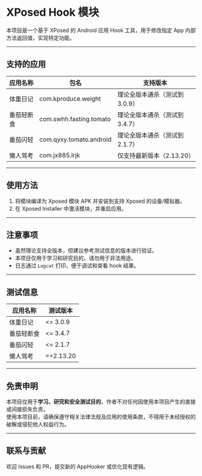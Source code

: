# XPosed Hook 模块

本项目是一个基于 XPosed 的 Android 应用 Hook 工具，用于修改指定 App 内部方法返回值，实现特定功能。

---

## 支持的应用

| 应用名称 | 包名 | 支持版本 |
|----------|------|----------|
| 体重日记 | com.kproduce.weight | 理论全版本通杀（测试到 3.0.9） |
| 番茄轻断食 | com.swhh.fasting.tomato | 理论全版本通杀（测试到 3.4.7） |
| 番茄闪轻 | com.qyxy.tomato.android | 理论全版本通杀（测试到 2.1.7） |
| 懒人驾考 | com.jx885.lrjk | 仅支持最新版本（2.13.20） |

---

## 使用方法

1. 将模块编译为 Xposed 模块 APK 并安装到支持 Xposed 的设备/模拟器。  
2. 在 Xposed Installer 中激活模块，并重启应用。  

---

## 注意事项

- 虽然理论支持全版本，但建议参考测试信息的版本进行验证。
- 本项目仅用于学习和研究目的，请勿用于非法用途。
- 日志通过 `Logcat` 打印，便于调试和查看 hook 结果。

---

## 测试信息

| 应用名称 | 测试版本 |
|----------|----------|
| 体重日记 | <= 3.0.9 |
| 番茄轻断食 | <= 3.4.7 |
| 番茄闪轻 | <= 2.1.7 |
| 懒人驾考 | ==2.13.20 |

---

## 免责申明

本项目仅用于**学习、研究和安全测试目的**，作者不对任何因使用本项目产生的直接或间接损失负责。  
使用本项目前，请确保遵守相关法律法规及应用的使用条款，不得用于未经授权的破解或侵犯他人权益行为。  

---

## 联系与贡献

欢迎 Issues 和 PR，提交新的 AppHooker 或优化现有逻辑。
